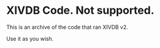 # XIVDB Code. Not supported.

This is an archive of the code that ran XIVDB v2.

Use it as you wish.
